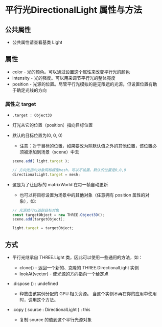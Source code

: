 # 平行光DirectionalLight 属性与方法

## 公共属性

+ 公共属性请查看基类 Light

## 属性

+ color - 光的颜色。可以通过设置这个属性来改变平行光的颜色
+ intensity - 光的强度。可以用来调节平行光的整体亮度
+ position - 光源的位置。尽管平行光模拟的是无限远的光源，但设置位置有助于确定光线的方向

### 属性之 target

+ `.target : Object3D`

+ 灯光从它的位置（position）指向目标位置
+ 默认的目标位置为(0, 0, 0)

  + 注意：对于目标的位置，如果要改为除默认值之外的其他位置，该位置必须被添加到场景（scene）中去

  ```js
  scene.add( light.target );
  ```

  ```js
  // 方向光指向对象网格模型mesh，可以不设置，默认的位置是0,0,0
  directionalLight.target = mesh;
  ```

+ 这是为了让目标的 matrixWorld 在每一帧自动更新

  + 也可以将目标设置为场景中的其他对象（任意拥有 position 属性的对象），如:

  ```js
  // 光源就可以追踪目标对象
  const targetObject = new THREE.Object3D();
  scene.add(targetObject);

  light.target = targetObject;
  ```

## 方式

+ 平行光继承自 THREE.Light 类，因此可以使用一些通用的方法，如：

  + clone() - 返回一个新的、克隆的 THREE.DirectionalLight 实例
  + lookAt(vector) - 使光源的方向指向一个给定点

+ .dispose () : undefined

  + 释放由该实例分配的 GPU 相关资源。 当这个实例不再在你的应用中使用时，调用这个方法。

+ .copy ( source : DirectionalLight ) : this

  + 复制 source 的值到这个平行光源对象
